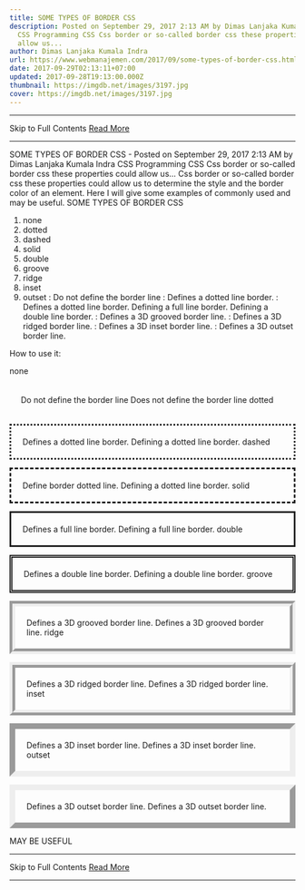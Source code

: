 ```yaml
---
title: SOME TYPES OF BORDER CSS
description: Posted on September 29, 2017 2:13 AM by Dimas Lanjaka Kumala Indra
  CSS Programming CSS Css border or so-called border css these properties could
  allow us...
author: Dimas Lanjaka Kumala Indra
url: https://www.webmanajemen.com/2017/09/some-types-of-border-css.html
date: 2017-09-29T02:13:11+07:00
updated: 2017-09-28T19:13:00.000Z
thumbnail: https://imgdb.net/images/3197.jpg
cover: https://imgdb.net/images/3197.jpg
---
```


<hr/> Skip to Full Contents <a href="https://www.webmanajemen.com/2017/09/some-types-of-border-css.html" rel="follow" class="button" id="read-more">Read More</a> <hr/> SOME TYPES OF BORDER CSS - Posted on September 29, 2017 2:13 AM by Dimas Lanjaka Kumala Indra CSS Programming CSS Css border or so-called border css these properties could allow us... Css border or so-called border css these properties could allow us to determine the style and the border color of an element. Here I will give some examples of commonly used and may be useful.
SOME TYPES OF BORDER CSS 


1. none 
2. dotted 
3. dashed 
4. solid 
5. double 
6. groove 
7. ridge 
8. inset 
9. outset : Do not define the border line 
: Defines a dotted line border. 
: Defines a dotted line border. 
Defining a full line border. 
Defining a double line border. 
: Defines a 3D grooved border line. 
: Defines a 3D ridged border line. 
: Defines a 3D inset border line. 
: Defines a 3D outset border line. 

How to use it: 

 none 
<p style = "border: 3px none; # 000000; padding: 20px;"> Do not define the border line </ p> 
Does not define the border line 
 dotted 
<p style = "border: 3px dotted; # 000000; padding: 20px; align: center;"> Defines a dotted line border. </ p> 
Defining a dotted line border. 
 dashed 
<p style = "border: 3px dashed; # 000000; padding: 20px;"> Define border dotted line. </ p> 
Defining a dotted line border. 
 solid 
<p style = "border: 3px solid; # 000000; padding: 20px;"> Defines a full line border. </ p> 
Defining a full line border. 
 double 
<p style = "border: 5px double; # 000000; padding: 20px;"> Defines a double line border. </ p> 
Defining a double line border. 
 groove 
<p style = "border: 10px groove; # 000000; padding: 20px;"> Defines a 3D grooved border line. </ p> 
Defines a 3D grooved border line. 
 ridge 
<p style = "border: 10px ridge; # 000000; padding: 20px;"> Defines a 3D ridged border line. </ p> 
Defines a 3D ridged border line. 
 inset 
<p style = "border: 10px inset; # 000000; padding: 20px;"> Defines a 3D inset border line. </ p> 
Defines a 3D inset border line. 
 outset 
<p style = "border: 10px outset; # FF3300; padding: 20px;"> Defines a 3D outset border line. </ p> 
Defines a 3D outset border line. 

MAY BE USEFUL <hr/> Skip to Full Contents <a href="https://www.webmanajemen.com/2017/09/some-types-of-border-css.html" rel="follow" class="button" id="read-more">Read More</a> <hr/>